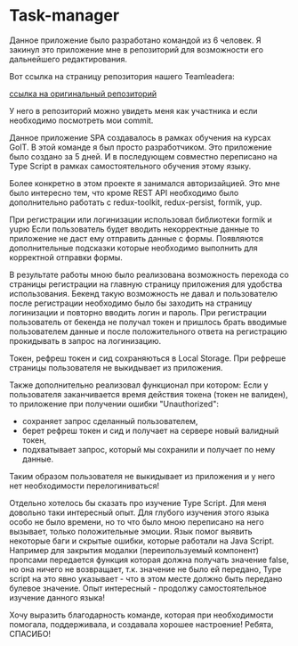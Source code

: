 # Task-manager

Данное приложение было разработано командой из 6 человек. Я закинул это приложение мне в репозиторий для возможности его дальнейшего редактирования.

Вот ссылка на страницу репозитория нашего Teamleadera:

[ссылка на оригинальный репозиторий](https://github.com/MartyInFuture/splanirovano)

У него в репозиторий можно увидеть меня как участника и если необходимо посмотреть мои commit.

Данное приложение SPA создавалось в рамках обучения на курсах GoIT. В этой команде я был просто разработчиком. Это приложение было создано за 5 дней. И в последующем совместно переписано на Type Script в рамках самостоятельного обучения этому языку.

Более конкретно в этом проекте я занимался авторизайцией. Это мне было интересно тем, что кроме REST API необходимо было дополнительно работать с redux-toolkit, redux-persist, formik, yup.

При регистрации или логинизации использовал библиотеки formik и yupю Если пользователь будет вводить некорректные данные то приложение не даст ему отправить данные с формы. Появляются дополнительные подсказки которые необходимо выполнить для корректной отправки формы.

В результате работы мною было реализована возможность перехода со страницы регистрации на главную страницу приложения для удобства использования. Бекенд такую возможность не давал и пользователю после регистрации необходимо было бы заходить на страницу логинизации и повторно вводить логин и пароль. При регистрации пользователь от бекенда не получал токен и пришлось брать вводимые пользователем данные и после положительного ответа на регистрацию прокидывать в запрос на логинизацию.

Токен, рефреш токен и сид сохраняються в Local Storage. При рефреше страницы пользователя не выкидывает из приложения.

Также дополнительно реализовал функционал при котором: Если у пользователя заканчивается время действия токена (токен не валиден), то приложение при получении ошибки "Unauthorized":

- сохраняет запрос сделанный пользователем,
- берет рефреш токен и сид и получает на сервере новый валидный токен,
- подхватывает запрос, который мы сохранили и получает по нему данные.

Таким образом пользователя не выкидывает из приложения и у него нет необходимости перелогиниваться!

Отдельно хотелось бы сказать про изучение Type Script. Для меня довольно таки интересный опыт. Для глубого изучения этого языка особо не было времени, но то что было мною переписано на него вызывает, только положительные эмоции. Язык помог выявить некоторые баги и скрытые ошибки, которые работали на Java Script. Например
для закрытия модалки (переипользуемый компонент) пропсами передается функция которая должна получать значение false, но она ничего не возвращает, т.к. значение не было ей передано, Type script на это явно указывает - что в этом месте должно быть передано булевое значение. Опыт интересный - продолжу самостоятельное изучение данного языка!

Хочу выразить благодарность команде, которая при необходимости помогала, поддерживала, и создавала хорошее настроение! Ребята, СПАСИБО!
